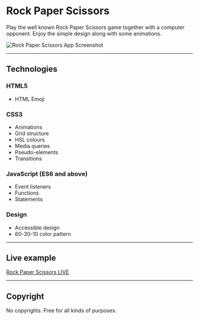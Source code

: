 # Rock Paper Scissors

Play the well known Rock Paper Scissors game together with a computer opponent. Enjoy the simple design along with some animations.

![Rock Paper Scissors App Screenshot](https://small-projects.s3.eu-west-2.amazonaws.com/rockPaperScissors/capture.jpg)

---

## Technologies

### HTML5

* HTML Emoji

### CSS3

* Animations
* Grid structure
* HSL colours
* Media queries
* Pseudo-elements
* Transitions

### JavaScript (ES6 and above)

* Event listeners
* Functions
* Statements

### Design

* Accessible design
* 60-30-10 color pattern

---

## Live example

[Rock Paper Scissors LIVE](https://small-projects.s3.eu-west-2.amazonaws.com/rockPaperScissors/index.html)

---

## Copyright

No copyrights. Free for all kinds of purposes.
